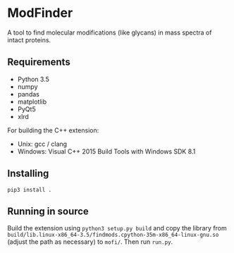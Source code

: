 # ModFinder

A tool to find molecular modifications (like glycans)
in mass spectra of intact proteins.

## Requirements

* Python 3.5
* numpy
* pandas
* matplotlib
* PyQt5
* xlrd

For building the C++ extension:

* Unix: gcc / clang
* Windows: Visual C++ 2015 Build Tools with Windows SDK 8.1

## Installing

    pip3 install .

## Running in source

Build the extension using `python3 setup.py build` and copy the library from
`build/lib.linux-x86_64-3.5/findmods.cpython-35m-x86_64-linux-gnu.so` (adjust
the path as necessary) to `mofi/`. Then run `run.py`.
